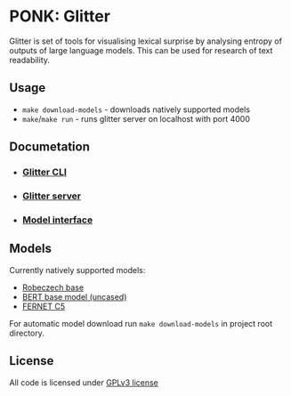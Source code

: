 # **PONK:** Glitter
Glitter is set of tools for visualising lexical surprise by analysing entropy of outputs
of large language models. This can be used for research of text readability.

## Usage
- `make download-models` - downloads natively supported models
- `make`/`make run` - runs glitter server on localhost with port 4000


## Documetation
- ### [Glitter CLI](https://gitlab.mff.cuni.cz/teaching/nprg045/kvapilikova/ponk-glitter/-/blob/master/docs/glitter_cli.md?ref_type=heads)
- ### [Glitter server](https://gitlab.mff.cuni.cz/teaching/nprg045/kvapilikova/ponk-glitter/-/blob/master/docs/glitter_server.md?ref_type=heads)
- ### [Model interface](https://gitlab.mff.cuni.cz/teaching/nprg045/kvapilikova/ponk-glitter/-/blob/master/docs/model_interface.md?ref_type=heads)


## Models
Currently natively supported models:
- [Robeczech base](https://huggingface.co/ufal/robeczech-base)
- [BERT base model (uncased)](https://huggingface.co/google-bert/bert-base-uncased)
- [FERNET C5](https://huggingface.co/fav-kky/FERNET-C5)

For automatic model download run `make download-models` in project root directory.


## License
All code is licensed under [GPLv3 license](https://www.gnu.org/licenses/gpl-3.0.en.html)

